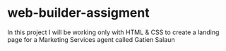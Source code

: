 # web-builder-assigment
 In this project I will be working only with HTML & CSS to create a landing page for a Marketing Services agent called Gatien Salaun
